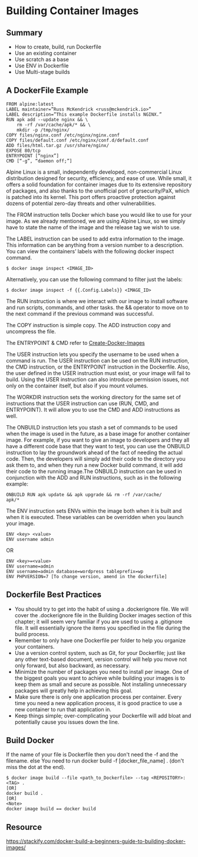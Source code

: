 # Building Container Images

## Summary
* How to create, build, run Dockerfile
* Use an existing container
* Use scratch as a base
* Use ENV in Dockerfile
* Use Multi-stage builds

## A DockerFile Example
```
FROM alpine:latest
LABEL maintainer=”Russ McKendrick <russ@mckendrick.io>”
LABEL description=”This example Dockerfile installs NGINX.”
RUN apk add --update nginx && \
    rm -rf /var/cache/apk/* && \
    mkdir -p /tmp/nginx/
COPY files/nginx.conf /etc/nginx/nginx.conf
COPY files/default.conf /etc/nginx/conf.d/default.conf
ADD files/html.tar.gz /usr/share/nginx/
EXPOSE 80/tcp
ENTRYPOINT [“nginx”]
CMD [“-g”, “daemon off;”]
```

Alpine Linux is a small, independently developed, non-commercial Linux distribution designed for security, efficiency, and ease of use. While small, it offers a solid foundation for container images due to its extensive repository of packages, and also thanks to the unofficial port of grsecurity/PaX, which is patched into its kernel. This port offers proactive protection against dozens of potential zero-day threats and other vulnerabilities.

The FROM instruction tells Docker which base you would like to use for your image. As we already mentioned, we are using Alpine Linux, so we simply have to state the name of the image and the release tag we wish to use.

The LABEL instruction can be used to add extra information to the image. This information can be anything from a version number to a description. You can view the containers’ labels with the following docker inspect command.
```
$ docker image inspect <IMAGE_ID>
```

Alternatively, you can use the following command to filter just the labels:
```
$ docker image inspect -f {{.Config.Labels}} <IMAGE_ID>
```
The RUN instruction is where we interact with our image to install software and run scripts, commands, and other tasks. the && operator to move on to the next command if the previous command was successful.

The COPY instruction is simple copy. The ADD instruction copy and uncompress the file.

The ENTRYPOINT & CMD refer to [Create-Docker-Images](/docs/KodeCloud/Create-Docker-Images.md)

The USER instruction lets you specify the username to be used when a command is run. The USER instruction can be used on the RUN instruction, the CMD instruction, or the ENTRYPOINT instruction in the Dockerfile. Also, the user defined in the USER instruction must exist, or your image will fail to build. Using the USER instruction can also introduce permission issues, not only on the container itself, but also if you mount volumes.

The WORKDIR instruction sets the working directory for the same set of instructions that the USER instruction can use (RUN, CMD, and ENTRYPOINT). It will allow you to use the CMD and ADD instructions as well.

The ONBUILD instruction lets you stash a set of commands to be used when the image is used in the future, as a base image for another container image. For example, if you want to give an image to developers and they all have a different code base that they want to test, you can use the ONBUILD instruction to lay the groundwork ahead of the fact of needing the actual code. Then, the developers will simply add their code to the directory you ask them to, and when they run a new Docker build command, it will add their code to the running image.The ONBUILD instruction can be used in conjunction with the ADD and RUN instructions, such as in the following example:
```
ONBUILD RUN apk update && apk upgrade && rm -rf /var/cache/
apk/*
```
The ENV instruction sets ENVs within the image both when it is built and when it is executed. These variables can be overridden when you launch your image.
```
ENV <key> <value>
ENV username admin
```
OR
```
ENV <key>=<value>
ENV username=admin
ENV username=admin database=wordpress tableprefix=wp
ENV PHPVERSION=7 [To change version, amend in the dockerfile]
```
## Dockerfile Best Practices
* You should try to get into the habit of using a .dockerignore file. We will cover the .dockerignore file in the Building Docker images section of this chapter; it will seem very familiar if you are used to using a .gitignore file. It will essentially ignore the items you specified in the file during the build process.
* Remember to only have one Dockerfile per folder to help you organize your containers.
* Use a version control system, such as Git, for your Dockerfile; just like any other text-based document, version control will help you move not only forward, but also backward, as necessary.
* Minimize the number of packages you need to install per image. One of the biggest goals you want to achieve while building your images is to keep them as small and secure as possible. Not installing unnecessary packages will greatly help in achieving this goal.
* Make sure there is only one application process per container. Every time you need a new application process, it is good practice to use a new container to run that application in.
* Keep things simple; over-complicating your Dockerfile will add bloat and potentially cause you issues down the line.

## Build Docker 
If the name of your file is Dockerfile then you don't need the -f and the filename. else You need to run docker build -f [docker_file_name] . (don't miss the dot at the end).
```
$ docker image build --file <path_to_Dockerfile> --tag <REPOSITORY>:<TAG> .
[OR]
docker build .
[OR]
<Note>
docker image build == docker build
```

## Resource 
https://stackify.com/docker-build-a-beginners-guide-to-building-docker-images/
